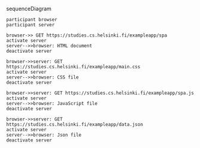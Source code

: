 sequenceDiagram

    participant browser
    participant server

    browser->> GET https://studies.cs.helsinki.fi/exampleapp/spa
    activate server
    server-->>browser: HTML document
    deactivate server

    browser->>server: GET https://studies.cs.helsinki.fi/exampleapp/main.css
    activate server
    server-->>browser: CSS file
    deactivate server

    browser->>server: GET https://studies.cs.helsinki.fi/exampleapp/spa.js
    activate server
    server-->>browser: JavaScript file
    deactivate server

    browser->>server: GET https://studies.cs.helsinki.fi/exampleapp/data.json
    activate server
    server-->>browser: Json file
    deactivate server